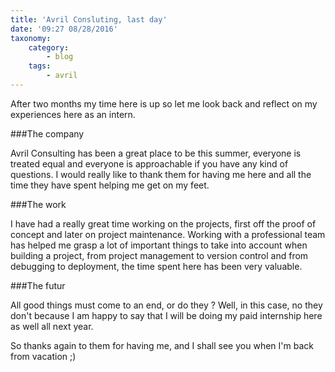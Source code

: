 ```yaml
---
title: 'Avril Consluting, last day'
date: '09:27 08/28/2016'
taxonomy:
    category:
        - blog
    tags:
        - avril
---
```


After two months my time here is up so let me look back and reflect on my experiences here as an intern.

###The company

Avril Consulting has been a great place to be this summer, everyone is treated equal and everyone is approachable if you have any kind of questions. I would really like to thank them for having me here and all the time they have spent helping me get on my feet.

###The work 

I have had a really great time working on the projects, first off the proof of concept and later on project maintenance.
Working with a professional team has helped me grasp a lot of important things to take into account when building a project, from project management to version control and from debugging to deployment, the time spent here has been very valuable.

###The futur

All good things must come to an end, or do they ? Well, in this case, no they don't because I am happy to say that I will be doing my paid internship here as well all next year.

So thanks again to them for having me, and I shall see you when I'm back from vacation ;)